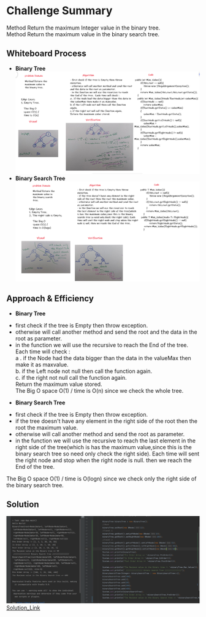 # Challenge Summary
<!-- Description of the challenge -->
Method Return the maximum Integer value in the binary tree.  
Method Return the maximum value in the binary search tree.  

## Whiteboard Process
<!-- Embedded whiteboard image -->
* **Binary  Tree**
![WB1](./Image/WhiteBoard2.PNG)  
* **Binary Search Tree**
![WB](./Image/WhiteBoard.PNG)  

## Approach & Efficiency
<!-- What approach did you take? Why? What is the Big O space/time for this approach? -->
* **Binary  Tree**
- first check if the tree is Empty then throw exception.  
- otherwise will call another method and send the root and the data in the root as parameter.   
- in the function we will use the recursive to reach the End of the tree.  Each time will check :   
a . if the Node had the data bigger than the data in the valueMax then make it as maxvalue.   
b. if the Left node not null then call the function again.   
c. if the right not null call the function again.  
Return the maximum value stored.  
The Big O space O(1) / time is O(n) since we check the whole tree.  

* **Binary Search Tree**

- first check if the tree is Empty then throw exception.  
- if the tree doesn't have any element in the right side of the root then the root the maximum value.  
- otherwise will call another method and send the root as parameter.   
- in the function we will use the recursive to reach the last element in the right side of the tree(which is has the maximum value,since this is the binary search tree so need only check the right side). Each time will sent the right node and stop when the right node is null. then we reach the End of the tree.   

The Big O space O(1) / time is O(logn) since we check only the right side of the binary search tree.  
## Solution
<!-- Show how to run your code, and examples of it in action -->
 ![App](./Image/AppTask.PNG)   
 [Solution_Link](https://github.com/AlaaYlula/data-structures-and-algorithms/tree/main/Challenge%2316/treeMax/app/src/main/java/treeMax) 

